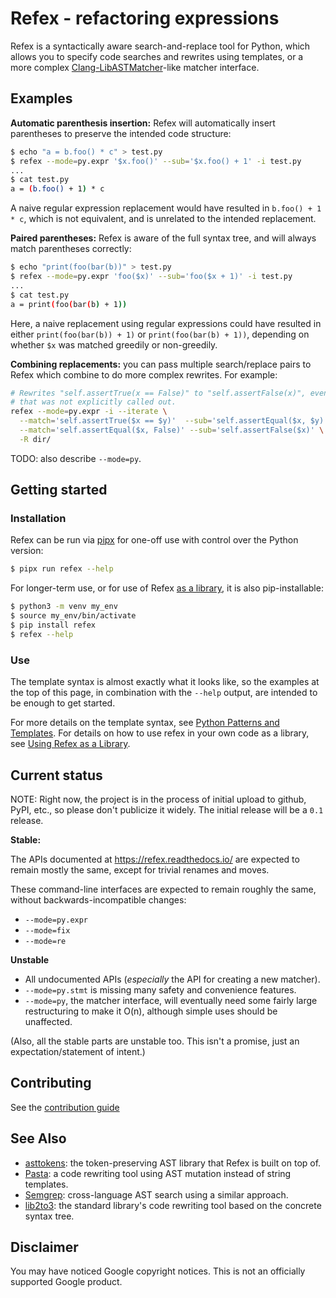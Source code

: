 # Refex - refactoring expressions

Refex is a syntactically aware search-and-replace tool for Python, which allows you to specify code searches and rewrites using templates, or a
more complex
[Clang-LibASTMatcher](https://clang.llvm.org/docs/LibASTMatchersTutorial.html#intermezzo-learn-ast-matcher-basics)-like
matcher interface.

## Examples

**Automatic parenthesis insertion:** Refex will automatically insert parentheses
to preserve the intended code structure:

```sh
$ echo "a = b.foo() * c" > test.py
$ refex --mode=py.expr '$x.foo()' --sub='$x.foo() + 1' -i test.py
...
$ cat test.py
a = (b.foo() + 1) * c
```

A naive regular expression replacement would have resulted in `b.foo() + 1 * c`, which is not
equivalent, and is unrelated to the intended replacement.

**Paired parentheses:** Refex is aware of the full syntax tree, and will always match parentheses correctly:

```sh
$ echo "print(foo(bar(b))" > test.py
$ refex --mode=py.expr 'foo($x)' --sub='foo($x + 1)' -i test.py
...
$ cat test.py
a = print(foo(bar(b) + 1))
```

Here, a naive replacement using regular expressions could have resulted in
either `print(foo(bar(b)) + 1)` or `print(foo(bar(b) + 1))`, depending on
whether `$x` was matched greedily or non-greedily.

**Combining replacements:** you can pass multiple search/replace pairs to
Refex which combine to do more complex rewrites. For example:

```sh
# Rewrites "self.assertTrue(x == False)" to "self.assertFalse(x)", even though
# that was not explicitly called out.
refex --mode=py.expr -i --iterate \
  --match='self.assertTrue($x == $y)'  --sub='self.assertEqual($x, $y)' \
  --match='self.assertEqual($x, False)' --sub='self.assertFalse($x)' \
  -R dir/
```

TODO: also describe `--mode=py`.

## Getting started

### Installation

Refex can be run via [pipx](https://pipxproject.github.io/pipx/) for one-off use
with control over the Python version:

```sh
$ pipx run refex --help
```

For longer-term use, or for use of Refex [as a library](https://refex.readthedocs.io/en/latest/guide/library.html),
it is also pip-installable:

```sh
$ python3 -m venv my_env
$ source my_env/bin/activate
$ pip install refex
$ refex --help
```

### Use

The template syntax is almost exactly what it looks like, so the examples at the
top of this page, in combination with the `--help` output, are intended to be
enough to get started.

For more details on the template syntax, see [Python Patterns and Templates](https://refex.readthedocs.io/en/latest/guide/patterns_templates.html). For details on how to use refex in your own code as a library, see [Using Refex as a Library](https://refex.readthedocs.io/en/latest/guide/library.html).


## Current status

NOTE: Right now, the project is in the process of initial upload to github,
PyPI, etc., so please don't publicize it widely. The initial release will be
a `0.1` release.

**Stable:**

The APIs documented at https://refex.readthedocs.io/ are expected to remain
mostly the same, except for trivial renames and moves.

These command-line interfaces are expected to remain roughly the same, without
backwards-incompatible changes:

* `--mode=py.expr`
* `--mode=fix`
* `--mode=re`

**Unstable**

* All undocumented APIs (*especially* the API for creating a new matcher).
* `--mode=py.stmt` is missing many safety and convenience features.
* `--mode=py`, the matcher interface, will eventually need some fairly large
  restructuring to make it O(n), although simple uses should be unaffected.

(Also, all the stable parts are unstable too. This isn't a promise, just an
expectation/statement of intent.)

## Contributing

See the
[contribution guide](https://refex.readthedocs.io/en/latest/meta/contributing.html)

## See Also

*   [asttokens](https://github.com/gristlabs/asttokens): the token-preserving
    AST library that Refex is built on top of.
*   [Pasta](https://github.com/google/pasta): a code rewriting tool using AST
    mutation instead of string templates.
*   [Semgrep](https://github.com/returntocorp/semgrep): cross-language AST
    search using a similar approach.
*   [lib2to3](https://docs.python.org/3/library/2to3.html#module-lib2to3): the
    standard library's code rewriting tool based on the concrete syntax tree.

## Disclaimer

You may have noticed Google copyright notices. This is not an officially
supported Google product.
